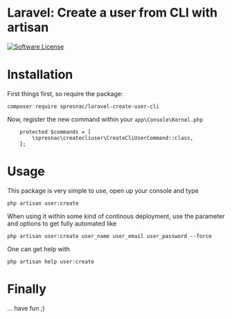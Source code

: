 # Laravel: Create a user from CLI with artisan

[![Software License](https://img.shields.io/badge/license-MIT-brightgreen.svg?style=flat-square)](LICENSE)

# Installation
First things first, so require the package:

```
composer require spresnac/laravel-create-user-cli
```

Now, register the new command within your ``app\Console\Kernel.php``
```
    protected $commands = [
        \spresnac\createcliuser\CreateCliUserCommand::class,
    ];
```

# Usage
This package is very simple to use, open up your console and type
```
php artisan user:create
```

When using it within some kind of continous deployment, use the parameter and options to get fully automated like
```
php artisan user:create user_name user_email user_password --force
```

One can get help with
```
php artisan help user:create
```

# Finally
... have fun ;)